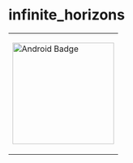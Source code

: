# infinite_horizons

<table align="middle">
  <tr>
    <td>
      <p>
         <a href="https://play.google.com/store/apps/details?id=com.haveinfinitehorizons">
         <img border="0" align="middle" alt="Android Badge" src="https://user-images.githubusercontent.com/9304740/117003444-8b58a080-aced-11eb-94bc-bfb2505f515d.png" width=200>
     </p>
    </td>
  </tr>
</table>
